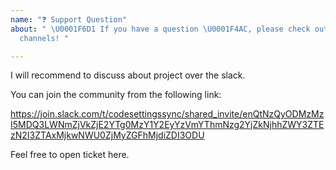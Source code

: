 ```yaml
---
name: "❓ Support Question"
about: " \U0001F6D1 If you have a question \U0001F4AC, please check out our support
  channels! "

---
```


I will recommend to discuss about project over the slack.

You can join the community from the following link:

https://join.slack.com/t/codesettingssync/shared_invite/enQtNzQyODMzMzI5MDQ3LWNmZjVkZjE2YTg0MzY1Y2EyYzVmYThmNzg2YjZkNjhhZWY3ZTEzN2I3ZTAxMjkwNWU0ZjMyZGFhMjdiZDI3ODU

Feel free to open ticket here.
